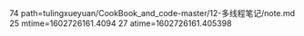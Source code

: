 74 path=tulingxueyuan/CookBook_and_code-master/12-多线程笔记/note.md
25 mtime=1602726161.4094
27 atime=1602726161.405398
